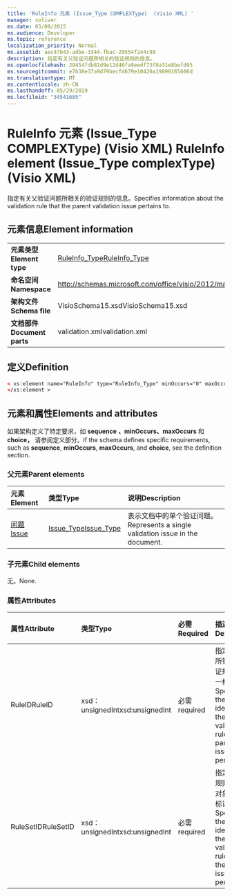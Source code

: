 ```yaml
---
title: 'RuleInfo 元素 (Issue_Type COMPLEXType)  (Visio XML) '
manager: soliver
ms.date: 03/09/2015
ms.audience: Developer
ms.topic: reference
localization_priority: Normal
ms.assetid: aec47b43-adbe-3344-fbac-29554f244c99
description: 指定有关父验证问题所相关的验证规则的信息。
ms.openlocfilehash: 29454fdb82d9e12d46fa9eedf73f8a31e8befd95
ms.sourcegitcommit: e7b38e37a9d79becfd679e10420a19890165606d
ms.translationtype: MT
ms.contentlocale: zh-CN
ms.lasthandoff: 05/29/2019
ms.locfileid: "34541685"
---
```

# <a name="ruleinfo-element-issue_type-complextype-visio-xml"></a><span data-ttu-id="6cbe6-103">RuleInfo 元素 (Issue_Type COMPLEXType)  (Visio XML) </span><span class="sxs-lookup"><span data-stu-id="6cbe6-103">RuleInfo element (Issue_Type complexType) (Visio XML)</span></span>

<span data-ttu-id="6cbe6-104">指定有关父验证问题所相关的验证规则的信息。</span><span class="sxs-lookup"><span data-stu-id="6cbe6-104">Specifies information about the validation rule that the parent validation issue pertains to.</span></span>
  
## <a name="element-information"></a><span data-ttu-id="6cbe6-105">元素信息</span><span class="sxs-lookup"><span data-stu-id="6cbe6-105">Element information</span></span>

|||
|:-----|:-----|
|<span data-ttu-id="6cbe6-106">**元素类型**</span><span class="sxs-lookup"><span data-stu-id="6cbe6-106">**Element type**</span></span> <br/> |[<span data-ttu-id="6cbe6-107">RuleInfo_Type</span><span class="sxs-lookup"><span data-stu-id="6cbe6-107">RuleInfo_Type</span></span>](ruleinfo_type-complextypevisio-xml.md) <br/> |
|<span data-ttu-id="6cbe6-108">**命名空间**</span><span class="sxs-lookup"><span data-stu-id="6cbe6-108">**Namespace**</span></span> <br/> |http://schemas.microsoft.com/office/visio/2012/main  <br/> |
|<span data-ttu-id="6cbe6-109">**架构文件**</span><span class="sxs-lookup"><span data-stu-id="6cbe6-109">**Schema file**</span></span> <br/> |<span data-ttu-id="6cbe6-110">VisioSchema15.xsd</span><span class="sxs-lookup"><span data-stu-id="6cbe6-110">VisioSchema15.xsd</span></span>  <br/> |
|<span data-ttu-id="6cbe6-111">**文档部件**</span><span class="sxs-lookup"><span data-stu-id="6cbe6-111">**Document parts**</span></span> <br/> |<span data-ttu-id="6cbe6-112">validation.xml</span><span class="sxs-lookup"><span data-stu-id="6cbe6-112">validation.xml</span></span>  <br/> |
   
## <a name="definition"></a><span data-ttu-id="6cbe6-113">定义</span><span class="sxs-lookup"><span data-stu-id="6cbe6-113">Definition</span></span>

```XML
< xs:element name="RuleInfo" type="RuleInfo_Type" minOccurs="0" maxOccurs="1" >
</xs:element >
```

## <a name="elements-and-attributes"></a><span data-ttu-id="6cbe6-114">元素和属性</span><span class="sxs-lookup"><span data-stu-id="6cbe6-114">Elements and attributes</span></span>

<span data-ttu-id="6cbe6-115">如果架构定义了特定要求，如 **sequence** **、minOccurs、maxOccurs** 和 **choice，** 请参阅定义部分。</span><span class="sxs-lookup"><span data-stu-id="6cbe6-115">If the schema defines specific requirements, such as **sequence**, **minOccurs**, **maxOccurs**, and **choice**, see the definition section.</span></span> 
  
### <a name="parent-elements"></a><span data-ttu-id="6cbe6-116">父元素</span><span class="sxs-lookup"><span data-stu-id="6cbe6-116">Parent elements</span></span>

|<span data-ttu-id="6cbe6-117">**元素**</span><span class="sxs-lookup"><span data-stu-id="6cbe6-117">**Element**</span></span>|<span data-ttu-id="6cbe6-118">**类型**</span><span class="sxs-lookup"><span data-stu-id="6cbe6-118">**Type**</span></span>|<span data-ttu-id="6cbe6-119">**说明**</span><span class="sxs-lookup"><span data-stu-id="6cbe6-119">**Description**</span></span>|
|:-----|:-----|:-----|
|[<span data-ttu-id="6cbe6-120">问题</span><span class="sxs-lookup"><span data-stu-id="6cbe6-120">Issue</span></span>](issue-element-issues_type-complextypevisio-xml.md) <br/> |[<span data-ttu-id="6cbe6-121">Issue_Type</span><span class="sxs-lookup"><span data-stu-id="6cbe6-121">Issue_Type</span></span>](issue_type-complextypevisio-xml.md) <br/> |<span data-ttu-id="6cbe6-122">表示文档中的单个验证问题。</span><span class="sxs-lookup"><span data-stu-id="6cbe6-122">Represents a single validation issue in the document.</span></span>  <br/> |
   
### <a name="child-elements"></a><span data-ttu-id="6cbe6-123">子元素</span><span class="sxs-lookup"><span data-stu-id="6cbe6-123">Child elements</span></span>

<span data-ttu-id="6cbe6-124">无。</span><span class="sxs-lookup"><span data-stu-id="6cbe6-124">None.</span></span>
  
### <a name="attributes"></a><span data-ttu-id="6cbe6-125">属性</span><span class="sxs-lookup"><span data-stu-id="6cbe6-125">Attributes</span></span>

|<span data-ttu-id="6cbe6-126">**属性**</span><span class="sxs-lookup"><span data-stu-id="6cbe6-126">**Attribute**</span></span>|<span data-ttu-id="6cbe6-127">**类型**</span><span class="sxs-lookup"><span data-stu-id="6cbe6-127">**Type**</span></span>|<span data-ttu-id="6cbe6-128">**必需**</span><span class="sxs-lookup"><span data-stu-id="6cbe6-128">**Required**</span></span>|<span data-ttu-id="6cbe6-129">**描述**</span><span class="sxs-lookup"><span data-stu-id="6cbe6-129">**Description**</span></span>|<span data-ttu-id="6cbe6-130">**可能的值**</span><span class="sxs-lookup"><span data-stu-id="6cbe6-130">**Possible values**</span></span>|
|:-----|:-----|:-----|:-----|:-----|
|<span data-ttu-id="6cbe6-131">RuleID</span><span class="sxs-lookup"><span data-stu-id="6cbe6-131">RuleID</span></span>  <br/> |<span data-ttu-id="6cbe6-132">xsd：unsignedInt</span><span class="sxs-lookup"><span data-stu-id="6cbe6-132">xsd:unsignedInt</span></span>  <br/> |<span data-ttu-id="6cbe6-133">必需</span><span class="sxs-lookup"><span data-stu-id="6cbe6-133">required</span></span>  <br/> |<span data-ttu-id="6cbe6-134">指定父问题所针对的验证规则的唯一标识符。</span><span class="sxs-lookup"><span data-stu-id="6cbe6-134">Specifies the unique identifier of the validation rule that the parent issue pertains to.</span></span>  <br/> |<span data-ttu-id="6cbe6-135">xsd：unsignedInt 类型的值。</span><span class="sxs-lookup"><span data-stu-id="6cbe6-135">Values of the xsd:unsignedInt type.</span></span>  <br/> |
|<span data-ttu-id="6cbe6-136">RuleSetID</span><span class="sxs-lookup"><span data-stu-id="6cbe6-136">RuleSetID</span></span>  <br/> |<span data-ttu-id="6cbe6-137">xsd：unsignedInt</span><span class="sxs-lookup"><span data-stu-id="6cbe6-137">xsd:unsignedInt</span></span>  <br/> |<span data-ttu-id="6cbe6-138">必需</span><span class="sxs-lookup"><span data-stu-id="6cbe6-138">required</span></span>  <br/> |<span data-ttu-id="6cbe6-139">指定父问题规则集验证对象的唯一标识符。</span><span class="sxs-lookup"><span data-stu-id="6cbe6-139">Specifies the unique identifier of the validation rule set that the parent issue pertains to.</span></span>  <br/> |<span data-ttu-id="6cbe6-140">xsd：unsignedInt 类型的值。</span><span class="sxs-lookup"><span data-stu-id="6cbe6-140">Values of the xsd:unsignedInt type.</span></span>  <br/> |
   

